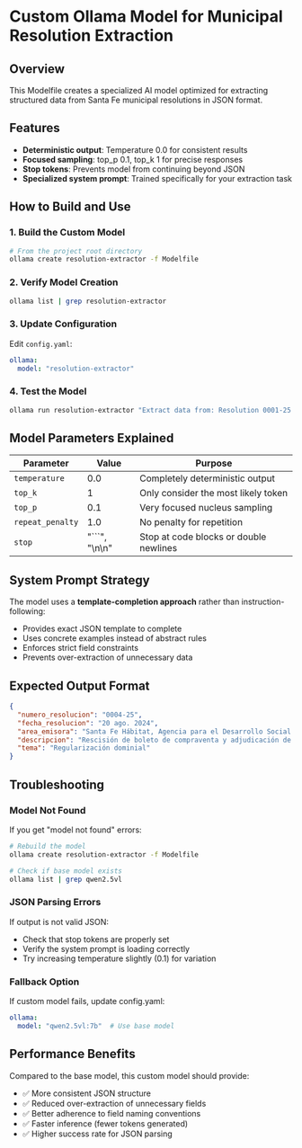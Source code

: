 # Custom Ollama Model for Municipal Resolution Extraction

## Overview
This Modelfile creates a specialized AI model optimized for extracting structured data from Santa Fe municipal resolutions in JSON format.

## Features
- **Deterministic output**: Temperature 0.0 for consistent results
- **Focused sampling**: top_p 0.1, top_k 1 for precise responses
- **Stop tokens**: Prevents model from continuing beyond JSON
- **Specialized system prompt**: Trained specifically for your extraction task

## How to Build and Use

### 1. Build the Custom Model
```bash
# From the project root directory
ollama create resolution-extractor -f Modelfile
```

### 2. Verify Model Creation
```bash
ollama list | grep resolution-extractor
```

### 3. Update Configuration
Edit `config.yaml`:
```yaml
ollama:
  model: "resolution-extractor"
```

### 4. Test the Model
```bash
ollama run resolution-extractor "Extract data from: Resolution 0001-25 from Santa Fe Hábitat about property regularization dated 15 ene. 2025"
```

## Model Parameters Explained

| Parameter | Value | Purpose |
|-----------|-------|---------|
| `temperature` | 0.0 | Completely deterministic output |
| `top_k` | 1 | Only consider the most likely token |
| `top_p` | 0.1 | Very focused nucleus sampling |
| `repeat_penalty` | 1.0 | No penalty for repetition |
| `stop` | "```", "\n\n" | Stop at code blocks or double newlines |

## System Prompt Strategy

The model uses a **template-completion approach** rather than instruction-following:
- Provides exact JSON template to complete
- Uses concrete examples instead of abstract rules
- Enforces strict field constraints
- Prevents over-extraction of unnecessary data

## Expected Output Format
```json
{
  "numero_resolucion": "0004-25",
  "fecha_resolucion": "20 ago. 2024",
  "area_emisora": "Santa Fe Hábitat, Agencia para el Desarrollo Social y Urbano",
  "descripcion": "Rescisión de boleto de compraventa y adjudicación de lote municipal.",
  "tema": "Regularización dominial"
}
```

## Troubleshooting

### Model Not Found
If you get "model not found" errors:
```bash
# Rebuild the model
ollama create resolution-extractor -f Modelfile

# Check if base model exists
ollama list | grep qwen2.5vl
```

### JSON Parsing Errors
If output is not valid JSON:
- Check that stop tokens are properly set
- Verify the system prompt is loading correctly
- Try increasing temperature slightly (0.1) for variation

### Fallback Option
If custom model fails, update config.yaml:
```yaml
ollama:
  model: "qwen2.5vl:7b"  # Use base model
```

## Performance Benefits

Compared to the base model, this custom model should provide:
- ✅ More consistent JSON structure
- ✅ Reduced over-extraction of unnecessary fields  
- ✅ Better adherence to field naming conventions
- ✅ Faster inference (fewer tokens generated)
- ✅ Higher success rate for JSON parsing
